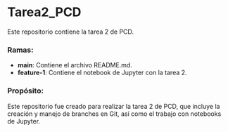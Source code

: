 # Tarea2_PCD
Este repositorio contiene la tarea 2 de PCD.

### Ramas:
- **main**: Contiene el archivo README.md.
- **feature-1**: Contiene el notebook de Jupyter con la tarea 2.

### Propósito:
Este repositorio fue creado para realizar la tarea 2 de PCD, que incluye la creación y manejo de branches en Git, así como el trabajo con notebooks de Jupyter.
